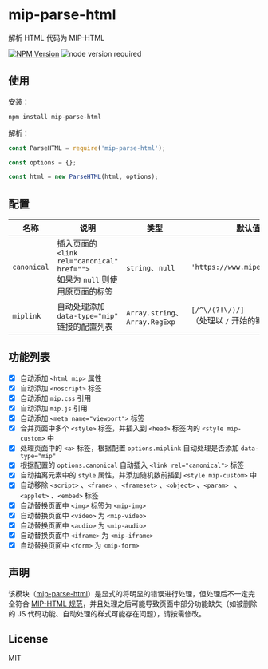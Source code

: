 # mip-parse-html

解析 HTML 代码为 MIP-HTML

[![NPM Version](https://img.shields.io/npm/v/mip-parse-html.svg)](https://www.npmjs.com/package/mip-parse-html)
![node version required](https://img.shields.io/badge/node-%3E=4.0.0-green.svg)

## 使用

安装：
```bash
npm install mip-parse-html
```

解析：
```js
const ParseHTML = require('mip-parse-html');

const options = {};

const html = new ParseHTML(html, options);
```

## 配置

名称 | 说明 | 类型 | 默认值
--- | --- | --- | ---
`canonical` | 插入页面的 `<link rel="canonical" href="">`<br>如果为 `null` 则使用原页面的标签 | `string`、`null` | `'https://www.mipengine.org/'`
`miplink` | 自动处理添加 `data-type="mip"` 链接的配置列表 | `Array.string`、`Array.RegExp` | `[/^\/(?!\/)/]`<br>（处理以 `/` 开始的链接）

## 功能列表

- [x] 自动添加 `<html mip>` 属性
- [x] 自动添加 `<noscript>` 标签
- [x] 自动添加 `mip.css` 引用
- [x] 自动添加 `mip.js` 引用
- [x] 自动添加 `<meta name="viewport">` 标签
- [x] 合并页面中多个 `<style>` 标签，并插入到 `<head>` 标签内的 `<style mip-custom>` 中
- [x] 处理页面中的 `<a>` 标签，根据配置 `options.miplink` 自动处理是否添加 `data-type="mip"`
- [x] 根据配置的 `options.canonical` 自动插入 `<link rel="canonical">` 标签
- [x] 自动抽离元素中的 `style` 属性，并添加随机数前插到 `<style mip-custom>` 中
- [x] 自动移除 `<script>` 、`<frame>` 、`<frameset>` 、`<object>` 、`<param> ` 、`<applet>` 、`<embed>` 标签
- [x] 自动替换页面中 `<img>` 标签为 `<mip-img>`
- [x] 自动替换页面中 `<video>` 为 `<mip-video>`
- [x] 自动替换页面中 `<audio>` 为 `<mip-audio>`
- [x] 自动替换页面中 `<iframe>` 为 `<mip-iframe>`
- [x] 自动替换页面中 `<form>` 为 `<mip-form>`

## 声明

该模块（[mip-parse-html](https://github.com/xuexb/mip-parse-html)）是显式的将明显的错误进行处理，但处理后不一定完全符合 [MIP-HTML 规范](https://www.mipengine.org/doc/2-tech/1-mip-html.html)，并且处理之后可能导致页面中部分功能缺失（如被删除的 JS 代码功能、自动处理的样式可能存在问题），请按需修改。

## License
MIT
